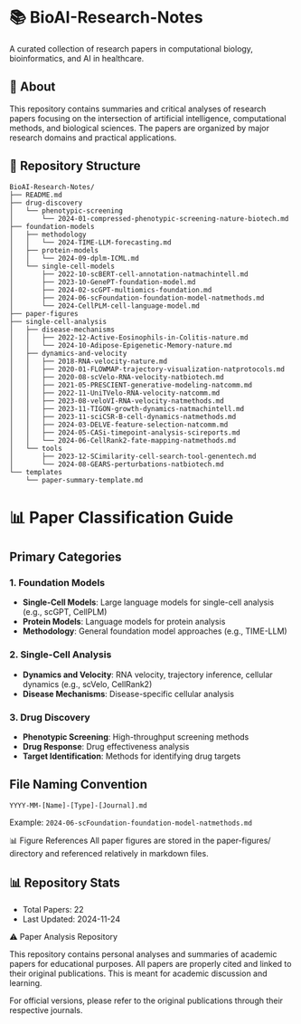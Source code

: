# 📚 BioAI-Research-Notes
A curated collection of research papers in computational biology, bioinformatics, and AI in healthcare.

## 📖 About
This repository contains summaries and critical analyses of research papers focusing on the intersection of artificial intelligence, computational methods, and biological sciences. The papers are organized by major research domains and practical applications.

## 📁 Repository Structure
```
BioAI-Research-Notes/
├── README.md
├── drug-discovery
│   └── phenotypic-screening
│       └── 2024-01-compressed-phenotypic-screening-nature-biotech.md
├── foundation-models
│   ├── methodology
│   │   └── 2024-TIME-LLM-forecasting.md
│   ├── protein-models
│   │   └── 2024-09-dplm-ICML.md
│   └── single-cell-models
│       ├── 2022-10-scBERT-cell-annotation-natmachintell.md
│       ├── 2023-10-GenePT-foundation-model.md
│       ├── 2024-02-scGPT-multiomics-foundation.md
│       ├── 2024-06-scFoundation-foundation-model-natmethods.md
│       └── 2024-CellPLM-cell-language-model.md
├── paper-figures
├── single-cell-analysis
│   ├── disease-mechanisms
│   │   ├── 2022-12-Active-Eosinophils-in-Colitis-nature.md
│   │   └── 2024-10-Adipose-Epigenetic-Memory-nature.md
│   ├── dynamics-and-velocity
│   │   ├── 2018-RNA-velocity-nature.md
│   │   ├── 2020-01-FLOWMAP-trajectory-visualization-natprotocols.md
│   │   ├── 2020-08-scVelo-RNA-velocity-natbiotech.md
│   │   ├── 2021-05-PRESCIENT-generative-modeling-natcomm.md
│   │   ├── 2022-11-UniTVelo-RNA-velocity-natcomm.md
│   │   ├── 2023-08-veloVI-RNA-velocity-natmethods.md
│   │   ├── 2023-11-TIGON-growth-dynamics-natmachintell.md
│   │   ├── 2023-11-sciCSR-B-cell-dynamics-natmethods.md
│   │   ├── 2024-03-DELVE-feature-selection-natcomm.md
│   │   ├── 2024-05-CASi-timepoint-analysis-scireports.md
│   │   └── 2024-06-CellRank2-fate-mapping-natmethods.md
│   └── tools
│       ├── 2023-12-SCimilarity-cell-search-tool-genentech.md
│       └── 2024-08-GEARS-perturbations-natbiotech.md
└── templates
    └── paper-summary-template.md

```

# 📊 Paper Classification Guide

## Primary Categories

### 1. Foundation Models
- **Single-Cell Models**: Large language models for single-cell analysis (e.g., scGPT, CellPLM)
- **Protein Models**: Language models for protein analysis
- **Methodology**: General foundation model approaches (e.g., TIME-LLM)

### 2. Single-Cell Analysis
- **Dynamics and Velocity**: RNA velocity, trajectory inference, cellular dynamics (e.g., scVelo, CellRank2)
- **Disease Mechanisms**: Disease-specific cellular analysis


### 3. Drug Discovery
- **Phenotypic Screening**: High-throughput screening methods
- **Drug Response**: Drug effectiveness analysis
- **Target Identification**: Methods for identifying drug targets

## File Naming Convention
```
YYYY-MM-[Name]-[Type]-[Journal].md
```
Example: `2024-06-scFoundation-foundation-model-natmethods.md`


📊 Figure References
All paper figures are stored in the paper-figures/ directory and referenced relatively in markdown files.

## 📊 Repository Stats
- Total Papers: 22
- Last Updated: 2024-11-24

⚠️ Paper Analysis Repository

This repository contains personal analyses and summaries of academic papers for educational purposes. All papers are properly cited and linked to their original publications. This is meant for academic discussion and learning.

For official versions, please refer to the original publications through their respective journals.
